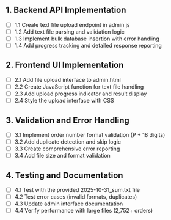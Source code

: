 ## 1. Backend API Implementation
- [ ] 1.1 Create text file upload endpoint in admin.js
- [ ] 1.2 Add text file parsing and validation logic
- [ ] 1.3 Implement bulk database insertion with error handling
- [ ] 1.4 Add progress tracking and detailed response reporting

## 2. Frontend UI Implementation
- [ ] 2.1 Add file upload interface to admin.html
- [ ] 2.2 Create JavaScript function for text file handling
- [ ] 2.3 Add upload progress indicator and result display
- [ ] 2.4 Style the upload interface with CSS

## 3. Validation and Error Handling
- [ ] 3.1 Implement order number format validation (P + 18 digits)
- [ ] 3.2 Add duplicate detection and skip logic
- [ ] 3.3 Create comprehensive error reporting
- [ ] 3.4 Add file size and format validation

## 4. Testing and Documentation
- [ ] 4.1 Test with the provided 2025-10-31_sum.txt file
- [ ] 4.2 Test error cases (invalid formats, duplicates)
- [ ] 4.3 Update admin interface documentation
- [ ] 4.4 Verify performance with large files (2,752+ orders)